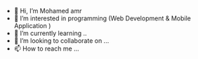 - 👋 Hi, I’m Mohamed amr
- 👀 I’m interested in programming (Web Development & Mobile Application )
- 🌱 I’m currently learning ..
- 💞️ I’m looking to collaborate on ...
- 📫 How to reach me ...

<!---
Mohamed2001amr/Mohamed2001amr is a ✨ special ✨ repository because its `README.md` (this file) appears on your GitHub profile.
You can click the Preview link to take a look at your changes.
--->
